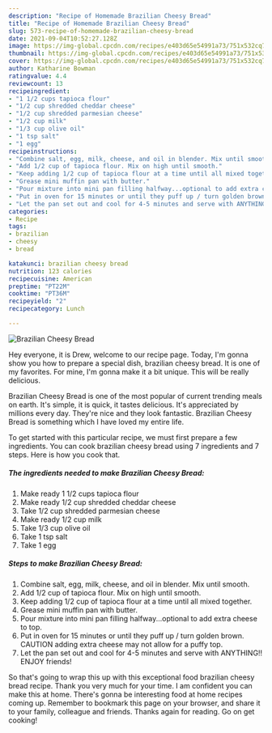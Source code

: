 ```yaml
---
description: "Recipe of Homemade Brazilian Cheesy Bread"
title: "Recipe of Homemade Brazilian Cheesy Bread"
slug: 573-recipe-of-homemade-brazilian-cheesy-bread
date: 2021-09-04T10:52:27.128Z
image: https://img-global.cpcdn.com/recipes/e403d65e54991a73/751x532cq70/brazilian-cheesy-bread-recipe-main-photo.jpg
thumbnail: https://img-global.cpcdn.com/recipes/e403d65e54991a73/751x532cq70/brazilian-cheesy-bread-recipe-main-photo.jpg
cover: https://img-global.cpcdn.com/recipes/e403d65e54991a73/751x532cq70/brazilian-cheesy-bread-recipe-main-photo.jpg
author: Katharine Bowman
ratingvalue: 4.4
reviewcount: 13
recipeingredient:
- "1 1/2 cups tapioca flour"
- "1/2 cup shredded cheddar cheese"
- "1/2 cup shredded parmesian cheese"
- "1/2 cup milk"
- "1/3 cup olive oil"
- "1 tsp salt"
- "1 egg"
recipeinstructions:
- "Combine salt, egg, milk, cheese, and oil in blender. Mix until smooth."
- "Add 1/2 cup of tapioca flour. Mix on high until smooth."
- "Keep adding 1/2 cup of tapioca flour at a time until all mixed together."
- "Grease mini muffin pan with butter."
- "Pour mixture into mini pan filling halfway...optional to add extra cheese to top."
- "Put in oven for 15 minutes or until they puff up / turn golden brown. CAUTION adding extra cheese may not allow for a puffy top."
- "Let the pan set out and cool for 4-5 minutes and serve with ANYTHING!! ENJOY friends!"
categories:
- Recipe
tags:
- brazilian
- cheesy
- bread

katakunci: brazilian cheesy bread 
nutrition: 123 calories
recipecuisine: American
preptime: "PT22M"
cooktime: "PT36M"
recipeyield: "2"
recipecategory: Lunch

---
```



![Brazilian Cheesy Bread](https://img-global.cpcdn.com/recipes/e403d65e54991a73/751x532cq70/brazilian-cheesy-bread-recipe-main-photo.jpg)

Hey everyone, it is Drew, welcome to our recipe page. Today, I'm gonna show you how to prepare a special dish, brazilian cheesy bread. It is one of my favorites. For mine, I'm gonna make it a bit unique. This will be really delicious.

Brazilian Cheesy Bread is one of the most popular of current trending meals on earth. It's simple, it is quick, it tastes delicious. It's appreciated by millions every day. They're nice and they look fantastic. Brazilian Cheesy Bread is something which I have loved my entire life.




To get started with this particular recipe, we must first prepare a few ingredients. You can cook brazilian cheesy bread using 7 ingredients and 7 steps. Here is how you cook that.

<!--inarticleads1-->

##### The ingredients needed to make Brazilian Cheesy Bread:

1. Make ready 1 1/2 cups tapioca flour
1. Make ready 1/2 cup shredded cheddar cheese
1. Take 1/2 cup shredded parmesian cheese
1. Make ready 1/2 cup milk
1. Take 1/3 cup olive oil
1. Take 1 tsp salt
1. Take 1 egg




<!--inarticleads2-->

##### Steps to make Brazilian Cheesy Bread:

1. Combine salt, egg, milk, cheese, and oil in blender. Mix until smooth.
1. Add 1/2 cup of tapioca flour. Mix on high until smooth.
1. Keep adding 1/2 cup of tapioca flour at a time until all mixed together.
1. Grease mini muffin pan with butter.
1. Pour mixture into mini pan filling halfway...optional to add extra cheese to top.
1. Put in oven for 15 minutes or until they puff up / turn golden brown. CAUTION adding extra cheese may not allow for a puffy top.
1. Let the pan set out and cool for 4-5 minutes and serve with ANYTHING!! ENJOY friends!




So that's going to wrap this up with this exceptional food brazilian cheesy bread recipe. Thank you very much for your time. I am confident you can make this at home. There's gonna be interesting food at home recipes coming up. Remember to bookmark this page on your browser, and share it to your family, colleague and friends. Thanks again for reading. Go on get cooking!
